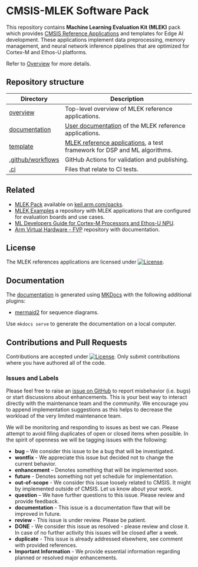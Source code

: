 # CMSIS-MLEK Software Pack

This repository contains **Machine Learning Evaluation Kit (MLEK)** pack which provides [CMSIS Reference Applications](https://open-cmsis-pack.github.io/cmsis-toolbox/ReferenceApplications/) and templates for Edge AI development. These applications implement data preprocessing, memory management, and neural network inference pipelines that are optimized for Cortex-M and Ethos-U platforms.

Refer to [Overview](./overview/README.md) for more details.

## Repository structure

Directory                         | Description
----------------------------------|-------------------------------
[overview](./overview)            | Top-level overview of MLEK reference applications.
[documentation](./documentation/) | [User documentation](https://arm-examples.github.io/cmsis-mlek/main/index.html) of the MLEK reference applications.
[template](./template)            | [MLEK reference applications](https://arm-examples.github.io/cmsis-mlek/main/template.html), a test framework for DSP and ML algorithms.
[.github/workflows](./.github/workflows) | GitHub Actions for validation and publishing.
[.ci](./.ci)                      | Files that relate to CI tests.

## Related

- [MLEK Pack](https://www.keil.arm.com/packs/MLEK) available on [keil.arm.com/packs](https://www.keil.arm.com/packs).
- [MLEK Examples](https://github.com/Arm-Examples/mlek-examples) a repository with MLEK applications that are configured for evaluation boards and use cases.
- [ML Developers Guide for Cortex-M Processors and Ethos-U NPU](https://developer.arm.com/documentation/109267).
- [Arm Virtual Hardware - FVP](https://github.com/arm-software/avh) repository with documentation.

## License

The MLEK references applications are licensed under [![License](https://img.shields.io/github/license/arm-examples/cmsis-mlek?label)](https://github.com/ARM-examples/cmsis-mlek/blob/main/LICENSE).

## Documentation

The [documentation](https://arm-examples.github.io/cmsis-mlek/index.html) is generated using  [MKDocs](https://www.mkdocs.org/) with the following additional plugins:

- [mermaid2](https://mkdocs-mermaid2.readthedocs.io/en/latest/) for sequence diagrams.

Use `mkdocs serve` to generate the documentation on a local computer.

## Contributions and Pull Requests

Contributions are accepted under [![License](https://img.shields.io/github/license/arm-examples/cmsis-mlek?label)](https://github.com/ARM-examples/cmsis-mlek/blob/main/LICENSE). Only submit contributions where you have authored all of the code.

### Issues and Labels

Please feel free to raise an [issue on GitHub](https://github.com/ARM-examples/cmsis-mlek/issues)
to report misbehavior (i.e. bugs) or start discussions about enhancements. This
is your best way to interact directly with the maintenance team and the community.
We encourage you to append implementation suggestions as this helps to decrease the
workload of the very limited maintenance team.

We will be monitoring and responding to issues as best we can.
Please attempt to avoid filing duplicates of open or closed items when possible.
In the spirit of openness we will be tagging issues with the following:

- **bug** – We consider this issue to be a bug that will be investigated.
- **wontfix** - We appreciate this issue but decided not to change the current behavior.
- **enhancement** – Denotes something that will be implemented soon.
- **future** - Denotes something not yet schedule for implementation.
- **out-of-scope** - We consider this issue loosely related to CMSIS. It might by implemented outside of CMSIS. Let us know about your work.
- **question** – We have further questions to this issue. Please review and provide feedback.
- **documentation** - This issue is a documentation flaw that will be improved in future.
- **review** - This issue is under review. Please be patient.
- **DONE** - We consider this issue as resolved - please review and close it. In case of no further activity this issues will be closed after a week.
- **duplicate** - This issue is already addressed elsewhere, see comment with provided references.
- **Important Information** - We provide essential information regarding planned or resolved major enhancements.
